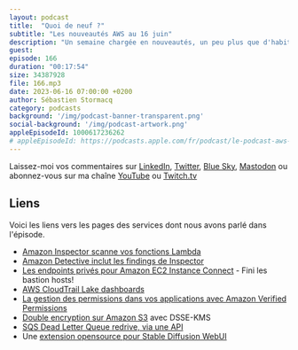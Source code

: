 ```yaml
---
layout: podcast
title:  "Quoi de neuf ?"
subtitle: "Les nouveautés AWS au 16 juin"
description: "Un semaine chargée en nouveautés, un peu plus que d'habitude. Comme chaque semaine, j'ai fais un choix, forcement incomplet et forcément biaisé. J'essaye de sélectionner les nouveautés les plus importantes pour les builders,les développeurs, vous qui concevez, créez et gèrez des applications ou des infrastructures sur AWS. Cette semaine, je parle de sécurité avec Inspector pour Lambda, Detective et on enterre les bastion hosts et les rotation de clé SSH.  Sécurité toujours avec CloudTrail Lake Dashboard. Il y a aussi un nouveau service qui permet de gérer vos permissions applicatives dans vos applications et on parlera de double encryption pour S3. Je finirai avec une nouvelle API pour SQS et un projet open-source sympa autour des IA générartives pour migrer vos workload Stable Diffusion vers EC2 et Sagemaker. On détaille tout cela dans le podcast 🎙 AWS ☁️ en 🇫🇷."
guest: 
episode: 166
duration: "00:17:54" 
size: 34387928
file: 166.mp3
date: 2023-06-16 07:00:00 +0200
author: Sébastien Stormacq
category: podcasts
background: '/img/podcast-banner-transparent.png'
social-background: '/img/podcast-artwork.png'
appleEpisodeId: 1000617236262
# appleEpisodeId: https://podcasts.apple.com/fr/podcast/le-podcast-aws-en-français/id1452118442
---
```


Laissez-moi vos commentaires sur [LinkedIn](https://www.linkedin.com/in/sebastienstormacq/), [Twitter](https://twitter.com/sebsto), [Blue Sky](https://bsky.app/profile/sebsto.bsky.social), [Mastodon](https://awscommunity.social/@sebsto) ou abonnez-vous sur ma chaîne [YouTube](https://www.youtube.com/sebsto) ou [Twitch.tv](https://www.twitch.tv/sebAWS)

## Liens

Voici les liens vers les pages des services dont nous avons parlé dans l'épisode.

- [Amazon Inspector scanne vos fonctions Lambda](https://aws.amazon.com/about-aws/whats-new/2023/06/amazon-inspector-code-scans-aws-lambda-function/)
- [Amazon Detective inclut les findings de Inspector](https://aws.amazon.com/about-aws/whats-new/2023/06/amazon-detective-finding-groups-amazon-inspector/)
- [Les endpoints privés pour Amazon EC2 Instance Connect](https://aws.amazon.com/blogs/compute/secure-connectivity-from-public-to-private-introducing-ec2-instance-connect-endpoint-june-13-2023/) - Fini les bastion hosts!
- [AWS CloudTrail Lake dashboards](https://aws.amazon.com/blogs/mt/announcing-aws-cloudtrail-lake-dashboards-visualize-and-analyze-cloudtrail-data/)
- [La gestion des permissions dans vos applications avec Amazon Verified Permissions](https://aws.amazon.com/blogs/aws/simplify-how-you-manage-authorization-in-your-applications-with-amazon-verified-permissions-now-generally-available/)
- [Double encryption sur Amazon S3](https://aws.amazon.com/blogs/aws/new-amazon-s3-dual-layer-server-side-encryption-with-keys-stored-in-aws-key-management-service-dsse-kms/) avec DSSE-KMS
- [SQS Dead Letter Queue redrive, via une API](https://aws.amazon.com/blogs/aws/a-new-set-of-apis-for-amazon-sqs-dead-letter-queue-redrive/)
- Une [extension opensource pour Stable Diffusion WebUI](https://github.com/awslabs/stable-diffusion-aws-extension)
